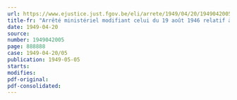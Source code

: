 ```yaml
---
url: https://www.ejustice.just.fgov.be/eli/arrete/1949/04/20/1949042005/justel
title-fr: "Arrêté ministériel modifiant celui du 19 août 1946 relatif à la distribution des produits laitiers"
date: 1949-04-20
source:
number: 1949042005
page: 888888
case: 1949-04-20/05
publication: 1949-05-05
starts:
modifies:
pdf-original:
pdf-consolidated:
---
```


